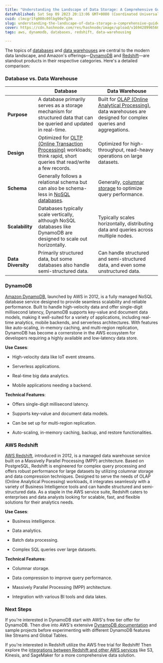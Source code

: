 ```yaml
---
title: "Understanding the Landscape of Data Storage: A Comprehensive Guide to AWS DynamoDB vs. Redshift for Databases and Data Warehouses"
datePublished: Sat Sep 09 2023 20:13:06 GMT+0000 (Coordinated Universal Time)
cuid: clmcgr1fq000c09lbg90e7g3m
slug: understanding-the-landscape-of-data-storage-a-comprehensive-guide-to-aws-dynamodb-vs-redshift-for-databases-and-data-warehouses
cover: https://cdn.hashnode.com/res/hashnode/image/upload/v1694289965603/c78478ed-d075-47bf-bd4c-aaac4a2ac26d.jpeg
tags: aws, dynamodb, databases, redshift, data-warehousing

---
```


The topics of [databases](https://en.wikipedia.org/wiki/Database) and [data warehouses](https://en.wikipedia.org/wiki/Data_warehouse) are central to the modern data landscape, and Amazon's offerings—[DynamoDB](https://aws.amazon.com/dynamodb/) and [Redshift](https://aws.amazon.com/redshift/)—are standout products in their respective categories. Here's a detailed comparison:

### **Database vs. Data Warehouse**

|  | **Database** | **Data Warehouse** |
| --- | --- | --- |
| **Purpose** | A database primarily serves as a storage mechanism for structured data that can be queried and updated in real-time. | Built for [OLAP (Online Analytical Processing)](https://en.wikipedia.org/wiki/Online_analytical_processing), data warehouses are designed for complex queries and aggregations. |
| **Design** | Optimized for [OLTP (Online Transaction Processing)](https://en.wikipedia.org/wiki/Online_transaction_processing) workloads; think rapid, short queries that read/write a few records. | Optimized for high-throughput, read-heavy operations on large datasets. |
| **Schema** | Generally follows a relational schema but can also be schema-less in [NoSQL databases](https://en.wikipedia.org/wiki/NoSQL). | Generally, [columnar storage](https://en.wikipedia.org/wiki/Column-oriented_DBMS) to optimize query performance. |
| **Scalability** | Databases typically scale vertically, although NoSQL databases like DynamoDB are designed to scale out horizontally. | Typically scales horizontally, distributing data and queries across multiple nodes. |
| **Data Diversity** | Primarily structured data, but some databases also handle semi-structured data. | Can handle structured and semi-structured data, and even some unstructured data. |

### **DynamoDB**

[Amazon DynamoDB](https://en.wikipedia.org/wiki/Amazon_DynamoDB), launched by AWS in 2012, is a fully managed NoSQL database service designed to provide seamless scalability and reliable performance. Built to handle high-velocity data and offer single-digit millisecond latency, DynamoDB supports key-value and document data models, making it well-suited for a variety of applications, including real-time analytics, mobile backends, and serverless architectures. With features like auto-scaling, in-memory caching, and multi-region replication, DynamoDB has become a cornerstone in the AWS ecosystem for developers requiring a highly available and low-latency data store.

**Use Cases**:

* High-velocity data like IoT event streams.
    
* Serverless applications.
    
* Real-time big data analytics.
    
* Mobile applications needing a backend.
    

**Technical Features**:

* Offers single-digit millisecond latency.
    
* Supports key-value and document data models.
    
* Can be set up for multi-region replication.
    
* Auto-scaling, in-memory caching, backup, and restore functionalities.
    

### **AWS Redshift**

[AWS Redshift](https://en.wikipedia.org/wiki/Amazon_Redshift), introduced in 2012, is a managed data warehouse service built on a Massively Parallel Processing (MPP) architecture. Based on PostgreSQL, Redshift is engineered for complex query processing and offers robust performance for large datasets by utilizing columnar storage and data compression techniques. Designed to serve the needs of OLAP (Online Analytical Processing) workloads, it integrates seamlessly with a variety of Business Intelligence tools and can handle structured and semi-structured data. As a staple in the AWS service suite, Redshift caters to enterprises and data analysts looking for scalable, fast, and flexible solutions for their analytics needs.

**Use Cases**:

* Business intelligence.
    
* Data analytics.
    
* Batch data processing.
    
* Complex SQL queries over large datasets.
    

**Technical Features**:

* Columnar storage.
    
* Data compression to improve query performance.
    
* Massively Parallel Processing (MPP) architecture.
    
* Integration with various BI tools and data lakes.
    

### **Next Steps**

If you're interested in DynamoDB start with AWS's free tier offer for DynamoDB. Then dive into AWS's extensive [DynamoDB documentation](https://docs.aws.amazon.com/amazondynamodb/latest/developerguide/Introduction.html) and sample projects before experimenting with different DynamoDB features like Streams and Global Tables.

If you're interested in Redshift utilize the AWS free trial for Redshift! Then explore the i[ntegrations between Redshift and other AWS services](https://docs.aws.amazon.com/redshift/latest/gsg/new-user-serverless.html) like S3, Kinesis, and SageMaker for a more comprehensive data solution.